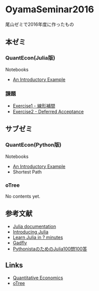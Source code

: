 # OyamaSeminar2016
尾山ゼミで2016年度に作ったもの

## 本ゼミ

### QuantEcon(Julia版)

Notebooks

* [An Introductory Example](http://nbviewer.jupyter.org/github/myuuuuun/oyama_seminar2016/blob/master/quantecon/An%20Introductory%20Example.ipynb)

### 課題

* [Exercise1 - 線形補間](/exercise/ex01)
* [Exercise2 - Deferred Acceptance](/exercise/ex02)

## サブゼミ

### QuantEcon(Python版)

Notebooks

* [An Introductory Example](http://nbviewer.jupyter.org/github/myuuuuun/oyama_seminar2016/blob/master/quantecon_py/An%20Introductory%20Example.ipynb)
* Shortest Path

### oTree

No contents yet.


## 参考文献

* [Julia documentation](http://docs.julialang.org/en/release-0.4/manual/)
* [Introducing Julia](https://en.wikibooks.org/wiki/Introducing_Julia)
* [Learn Julia in ? minutes](https://learnxinyminutes.com/docs/julia/)
* [Gadfly](http://dcjones.github.io/Gadfly.jl/)
* [PythonistaのためのJulia100問100答](http://bicycle1885.hatenablog.com/entry/2014/12/23/170745)

## Links

* [Quantitative Economics](http://quant-econ.net/index.html)
* [oTree](http://www.otree.org/)
